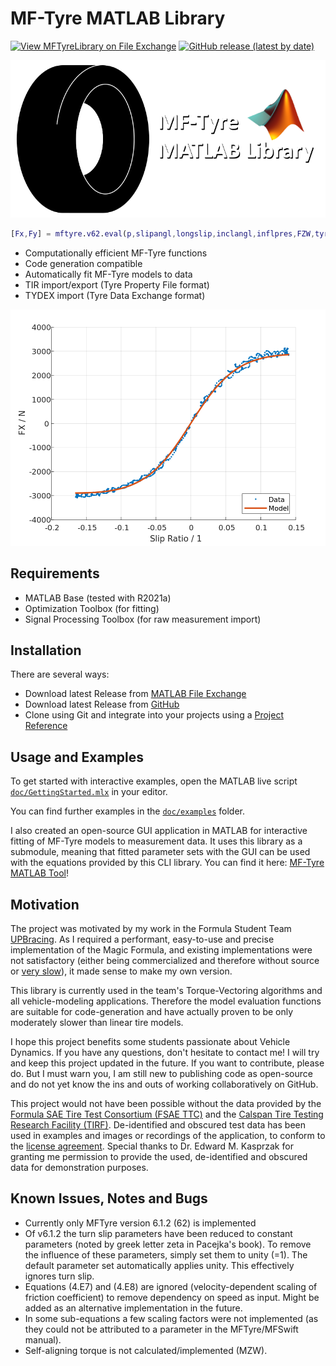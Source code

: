 # MF-Tyre MATLAB Library

[![View MFTyreLibrary on File Exchange](https://www.mathworks.com/matlabcentral/images/matlab-file-exchange.svg)](https://de.mathworks.com/matlabcentral/fileexchange/110955-mftyrelibrary)
[![GitHub release (latest by date)](https://img.shields.io/github/v/release/teasit/mftyre-matlab-library)](https://github.com/teasit/mftyre-matlab-library/releases/latest)

![Social Preview Image](./doc/images/tyre_icon_socialpreview.png)

```matlab
[Fx,Fy] = mftyre.v62.eval(p,slipangl,longslip,inclangl,inflpres,FZW,tyreSide)
```

- Computationally efficient MF-Tyre functions
- Code generation compatible
- Automatically fit MF-Tyre models to data
- TIR import/export (Tyre Property File format)
- TYDEX import (Tyre Data Exchange format)

![MF-Tyre Fitting Example](doc/images/mftyrelib_fit_example.png)

## Requirements

- MATLAB Base (tested with R2021a)
- Optimization Toolbox (for fitting)
- Signal Processing Toolbox (for raw measurement import)

## Installation

There are several ways:

- Download latest Release from [MATLAB File Exchange](https://de.mathworks.com/matlabcentral/fileexchange/110955)
- Download latest Release from [GitHub](https://github.com/teasit/mftyre-matlab-library/releases)
- Clone using Git and integrate into your projects using a [Project Reference](https://de.mathworks.com/help/simulink/ug/add-or-remove-a-reference-to-another-project.html)

## Usage and Examples

To get started with interactive examples, open the MATLAB live script
[`doc/GettingStarted.mlx`](./doc/GettingStarted.mlx) in your editor.

You can find further examples in the  [`doc/examples`](./doc/examples) folder.

I also created an open-source GUI application in MATLAB for interactive fitting
of MF-Tyre models to measurement data.
It uses this library as a submodule, meaning that fitted parameter sets with the GUI can
be used with the equations provided by this CLI library.
You can find it here:
[MF-Tyre MATLAB Tool](https://github.com/teasit/mftyre-matlab-tool)!

## Motivation

The project was motivated by my work in the Formula Student Team
[UPBracing](https://formulastudent.uni-paderborn.de/en/). As I required
a performant, easy-to-use and precise implementation of the Magic Formula,
and existing implementations were not satisfactory (either being commercialized
and therefore without source or [very slow](https://de.mathworks.com/matlabcentral/fileexchange/63618-mfeval)),
it made sense to make my own version.

This library is currently used in the team's Torque-Vectoring
algorithms and all vehicle-modeling applications. Therefore the model
evaluation functions are suitable for code-generation and have actually
proven to be only moderately slower than linear tire models.

I hope this project benefits some students passionate about Vehicle Dynamics.
If you have any questions, don't hesitate to contact me! I will try and keep this
project updated in the future. If you want to contribute, please do. But I
must warn you, I am still new to publishing code as open-source and do not yet
know the ins and outs of working collaboratively on GitHub.

This project would not have been possible without the data provided by the
[Formula SAE Tire Test Consortium (FSAE TTC)](https://www.millikenresearch.com/fsaettc.html)
and the
[Calspan Tire Testing Research Facility (TIRF)](https://calspan.com/automotive/fsae-ttc).
De-identified and obscured test data has been used in examples and images or recordings
of the application, to conform to the
[license agreement](https://www.millikenresearch.com/FSAE_TTC_agreement.pdf).
Special thanks to Dr. Edward M. Kasprzak for granting me permission to provide the used,
de-identified and obscured data for demonstration purposes.

## Known Issues, Notes and Bugs

- Currently only MFTyre version 6.1.2 (62) is implemented
- Of v6.1.2 the turn slip parameters have been reduced to constant parameters
  (noted by greek letter zeta in Pacejka's book). To remove the influence of
  these parameters, simply set them to unity (=1). The default parameter
  set automatically applies unity. This effectively ignores turn slip.
- Equations (4.E7) and (4.E8) are ignored (velocity-dependent scaling of
  friction coefficient) to remove dependency on speed as input. Might be
  added as an alternative implementation in the future.
- In some sub-equations a few scaling factors were not implemented
  (as they could not be attributed to a parameter in the MFTyre/MFSwift manual).
- Self-aligning torque is not calculated/implemented (MZW).
